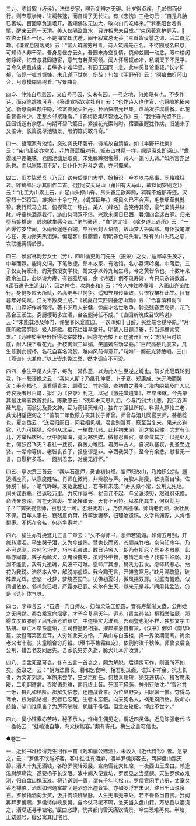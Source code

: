 <!-- { "loadSidebar": true } -->
三九、陈肖絮（圻侯），法律专家，喉舌复辨才无碍。壮岁得贞疾，几於惯而伏行。则专意学诗，进境甚速，而自谓了无长进。有《志愧》三绝句云：“自是凡胎已著埃，百回辜负道场开。蚤知佛法无边大，敢向山门吃棒来。”“梦裹阳台若有情，醒来云雨一天清。美人仅隔盈盈水，只许相思未目成。”“束风著意护群芳，农杏天桃斗一场。不是海棠却沈睡，阑干寂寞总无香。”三首皆设譬之词，后二首尤趣。《谦宣息园落成》云：“富人筑园穷丹青，诗人筑园先正名。不待园成名曰息，可知诗人非干荣。吾身息偃亦云久，吾园未办空复情。侥仰兹园一动念，眼中楼阁何峥嵘。忆昔与君同游宦，意气有若黄河倾。闻人怀居辄齿冷，私谓天下不足平。吾今久病且成废，君纵多才难毕呈。有园无园同一息，此中奚复论重轻。”长才抑郁，借题一吐其慨慷，未几遂下世矣，伤哉！句如《半野轩》云：“暝痕曲折环山合，月意模糊隔树看。”写景曲肖。

四○、仲纯自号意园，又自号弓园，实未有园。一弓之地，何处蔑有也。不多作诗，而诗笔跳脱可喜。《答谦宣招饮赏牡丹》云：“也作诗人也作官，也将隙地拓来宽。新悬斋匾颜中隐，欲富春光买牡丹。杯酒快陪元巳集，盘蔬况胜腐儒餐。此花自昔吾州少，定惹乡邻接踵看。”《答梅招集环碧池之作》云：“我怅春光留不住，匹园饯送有余思。何期环碧飞觞日，紧接花光索句时。宿酒虽醒犹作病，旧逋未了又催诗。长篇说尽池塘景，险韵雄词敢斗奇。”

四一、哲庵家有池馆，突过龚氏环碧轩，诗笔故自清俊。如《半野轩社集》云：“柴门虽设亦常关，花竹萧蔬相对闲。城市山林原一样，绿阴深处即深山。”“盘飧闭户差兼味，老圃池塘足取资。未免豚蹄抱奢愿，诗人一饱可无诗。”如所言亦足乐也。而以家累用不足，日仆仆为升斗之谋，亦可慨矣。

四二、旧岁陈爱吾（乃元）访余於厦门大学，始相识。今岁以书局事，同梅峰枉过。昨梅峰出示其旧作二首。《登同安天马山（莆田有天马山，故以同安别之）》云：“化工为山累土石，山足山头撑山脊。昂头奋足欲奔腾，羁鞠不施郁奇迹。汉家烈士郑将军，雄据此土争寸尺。（谓郑延年。）嘶风久已不合声，毛拳细草毵毵碧。我行跃马立其，俯视鹭江一练白。美人（峰名）含笑侍其旁，豪气柔情共脉脉。呼童携酒逐我行，游山何须双不借。兴致未阑日已西，暮烟四合迷古驿。归来堕马笑樵夫，髀肉欲生感今昔。”笔气豪迈，“白”韵尤壮。《除夕道上遇雨》云：“一声爆竹岁华阑，沐雨长途感百端。空谷云封人语响，故山梦入笋舆寒。有怀投笔雄心在，无力掀天热泪弹。偏是客中斟腊酒，明朝春色马头看。”殊有关山失路之感，次联能寓情於景。

四三、侯官林韵芳女士（芳），四川循吏戟门先生（振荣）之女，适邱卓生茂才，中年而寡。能诗文词，下笔敏捷。邱本故家，有池馆，名小荔湾吟榭。中落后，三子仅支持家计。韵芳教授女学校，鬻文字以养九旬生母，今之黄皆令也。十数年来逢余生日，必以诗为寿，有甚雅切者，余《诗话》例不录寿诗，今只录杂诗数首。《读石遣先生游山诗，因之神往，次韵奉和》云：“令人神往晚春晴，入画山光览胜行。身健多应天所赋，名高更与世何争。遥知笠屐传幽致，只恨钗裙枉此生。目有暮年好词赋，江关不数庾兰成。”《初夏召饮匹园叠游山韵》云：“恰喜清和雨乍晴，山深好作听莺行。著书岁月人长健，惊座才名世敢争。钟恋残春贾岛佛，花飞高合玉溪生。斋厨樱笱多宜酒，金谷题诗任不成。”《直园新筑成召饮鸣谢》云：“未能载酒及师门，许坐春风宴直园。一饮浑如十日醉，买丝端合绣平原。”“月底听歌带醉回，姬人能歌。梅花烂熳草堂开。明朝人日题诗寄，只当巡檐索笑来。”《芳昨於半野轩折得海棠数枝，因念花光楼下正在盛开》云：“想见当时烛底，耐人楼下看花光。折枝何似三妹媚，笑靥嫣然劝举觞。”“百尺高楼几度来，几生修到此街杯。名花自喜名流赏，越向风前得意开。”句如“一阁花光诗绝唱，三山《荔谱》志兼修。”以上皆未免过誉，然才调自不可没。

四四、余生平见人失子，每为┆常作恶，以为此人生至逆之境也。前岁此厄既轮到我，作一联语挽之云：“我何人斯？乃继孔仲尼、卜子夏、郑康成、朱元晦而哭汝；寿非福也，请看傅青主、顾黄公、竹姹翁、查初白之暮年。”海内朋辈及门人以诗哀挽者且百篇，拟汇为《哀录》刊之，以冠《激楚堂遗集》，卒卒未就。今先录其最沈痛者数首於此。陈散原云：“残年未灭思儿泪，今与而翁共此悲。我只吞声延气息，而翁犹及费文辞。互为药误天难问，独许才强世所期。料得九原怜二老，兵戈相望更何之？”盖前二年散原方丧其长子师曾。师曾与洎儿同官京师，甚相稔也。夏剑丞云：“送君归闽日，问君相见期。君言别暂耳，寇至当复来。果来必避寇，八九可揣猜。奈何从北至，一棺载儿骸。此耗初未闻，闻之惊且骇。念君有佳儿，方举拜庆杯。伏中帆瘴海，竟为寒热媒。微禄忍曹官，录录敛其才。以是处乱世，何朕召飞灾？君往一抚视，群医力难回。君历举古人，自况以塞哀。孔圣至近贤，十辈命等侪。老皆丧首子，报施谬是非。辛酉我哭子，至今有余悲。慰君无一言，自慰辞多乖。一面别君去，对坐无好怀。”

四五、李次贡三首云：“我从石遣师，黉舍初执经。洎师归故山，乃始识公荆。邂逅酒座间，以意度姓名。肖师在微尚，非辨貌与声。诗腴人则瘦，欲淡官自轻。佐师脱千稿，下笔气峥嵘。哀哉此便已，君书有未成。”“寿天原不常，公荆无死理。间关谋寿觞，往返轻万里。力疾作家书，犹自讳不起。与父诀须臾，艰难忍死俟。命浅亲恩深，言在无言裹。生死操诸天，天有不可恃。以孝伤其生，何以勖为子？”“奔哭视吾师，百慰无一可。忍泪抚君儿，乃仅离襁褓。师谓老而顽，汝壮反不保。百年人事长，衰残反负荷。行挈汝妻孥，归理汝遗稿。文字有渊源，人肯惜梨枣。不朽在令名，何必争寿考。”

四六、榆生亦有挽暨儿五言二章云：“久不得师书，念师若饥渴。如何五月别，开缄转凄咽。平生哭子泪，又为今兹热。暨也长而贤，苍颜森竹柏。奈何知命年，乃不可说测。奈何乞巧夕，巧与老亲诀。敢日诗穷人，胡乃有斯厄？吾乡老散原，此痛亦同辙。贱子两豚犬，众鬼纷攫夺。虽则怀中物，恩情岂断绝？我有千结肠，利剑不能割。我有九逝魂，风波不可越。愿师广其虑，狮吼为我发。愿师转悲心，拈花为我说。浩然本大空，解脱亦虚设。我今黯无言，开帷鉴寒月。”缺月浸疏篁，破碎弄光辉。悠悠一枕梦，梦绕匹园飞。彷佛初夏时，微风摇双扉。过庭有鲤趋，似闻语依依。邻鸡忽已唱，严霜亦已霏。宛尔有生灭，觉来无是非。”间用韩孟法，仍是《选》体气味。

四七、李审言云：“石遗一门自师友，妇如梁端王照圆。晋有寿髦浙文盎，公荆媲之无间然。秦女乘鸾向烟雾，才子今复凋天年。运苏（青主孙名）桐稻誉贻厥，那得文度依膝前？凤毛渐老苗结实，中道横实尤淮焉。吾观暨也犯不祥，独於文字工钻研。草亡木卒铁崖语，主司奋墨轻相捐。擢犀擢象自有策，《汉书》僻如《南华》篇。汝暨落第固宜耳，人穷如此天方怜。广桑山与白玉楼，择一畀汝期高骞。尚余老父七十翁，头童眼合穷丹铅。《曝书亭集霜红宠》，依例附汝千秋传。师曾哀后哀公荆，惜吾老友同后先。吾家长男亦久逝，豚犬儿耳非汝贤。”

四八、宗孟死至可哀，仆有五言一首哀之，颇为解脱，后读拔可作，则吾所不如矣。亟录之，云：“朝为法曹长，暮和乞食吟。相君削瓜面，谁知不祥金。抗志长者，为文非刻深。军旅未尝学，竺戈岂所任。何故喜用短，纳交违初心。揖客席未暖，二毛翻遭禽。吞炭语患难，南冠终土音。死固不择荫，神州行陆沈。”“雪池共一饭，群儿如梯阶。那解失怙悲，还随战骨来。为位纵野哭，泪眼聊一揩。夺得乌鸢余，权为狐貉埋，死者已忘死，生者未忘骸。向来狗名人，祸患夙所胎。脱命亦歧路，望门谁见哀？为厉苟杀贼，犹胜干徘徊。但念左轮殷，悼此不世才。”

四九、吴小铿素亦苦吟，秘不示人，惟梅生偶见之，谓近四灵体。近见陈强老代书一楹帖云：“蛙喧池自静，鸟众树能容。”颇有寄托。梅生之言可信也。

●卷三一

一、近於书堆检得尧生旧作一首《戏和瘿公赠酒》，未收入《近代诗钞》者。急录之，云：“罗侯不饮能好客，客中往往有酒癖。酒半罗侯掷客去，两脚盘山蹋天碧。酒人十九无酒钱，各盼罗侯转双屐。宣南雪花大如席，一夜西山玉龙白。赖逢温尉解痛饮，遂要杨子长安陌。液中阑入便宜坊，罗侯见之当蹙额。天生罗侯故难测，归自盘山携玉液。将诗送到一香，谓有千年老松节。罗侯官闲手诗册，丈室焚香老禅伯。酒国如何通掌故？是酒恐出迦音策。亦如罗浮君未识，终日千山说泉石。罗侯指酒向余笑，汲井何须辨泉脉。人生无事无来处，若不昏昏当自责。我闻再拜罗侯赐，罗侯诗似峡泉劈。自今仗马老不鸣，瓮天当入盘山籍。万愁且以酒浇之，酒尽还寻半塘宅。”屈曲恣肆，恍共都门雪天痛饮情景。今生恐难再矣。半塘，王幼遐号，瘿公寓其旧宅也。

